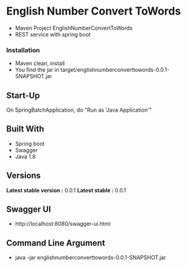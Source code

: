 # English Number Convert ToWords

* Maven Project EnglishNumberConvertToWords
* REST service with spring boot

### Installation

* Maven clean, install
* You find the jar in target/englishnumberconverttowords-0.0.1-SNAPSHOT.jar

## Start-Up

 On SpringBatchApplication, do "Run as 'Java Application'"

## Built With

* Spring boot
* Swagger
* Java 1.8


## Versions

**Latest stable version :** 0.0.1
**Latest stable :** 0.0.1

## Swagger UI

* http://localhost:8080/swagger-ui.html

## Command Line Argument

* java -jar englishnumberconverttowords-0.0.1-SNAPSHOT.jar
